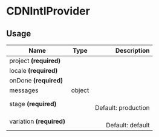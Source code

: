 <!-- 
This is an auto-generated markdown. 
You can change it in "src/behaviour/CDNIntlProvider.tsx" and run build:docs to update this file.
-->
# CDNIntlProvider

## Usage
| Name        | Type           | Description  |
| ----------- |:--------------:| ------------:|
|project **(required)**||
|locale **(required)**||
|onDone **(required)**||
|messages|object|
|stage **(required)**||<br>Default: production
|variation **(required)**||<br>Default: default
